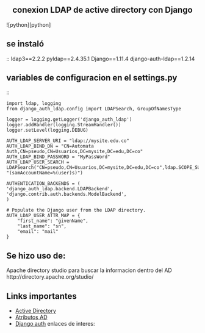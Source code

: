 <h2 align="center">conexion LDAP de active directory con Django</h2>


![python][python]




<h2>se instaló</h2>:: 
	ldap3==2.2.2
	pyldap==2.4.35.1
	Django==1.11.4
	django-auth-ldap==1.2.14



<h2>variables de configuracion en el settings.py </h2>::

	import ldap, logging
	from django_auth_ldap.config import LDAPSearch, GroupOfNamesType

	logger = logging.getLogger('django_auth_ldap')
	logger.addHandler(logging.StreamHandler())
	logger.setLevel(logging.DEBUG)

	AUTH_LDAP_SERVER_URI = "ldap://mysite.edu.co"
	AUTH_LDAP_BIND_DN = "CN=Automata Auth,CN=pseudo,CN=Usuarios,DC=mysite,DC=edu,DC=co"
	AUTH_LDAP_BIND_PASSWORD = "MyPassWord"
	AUTH_LDAP_USER_SEARCH = LDAPSearch("CN=pseudo,CN=Usuarios,DC=mysite,DC=edu,DC=co",ldap.SCOPE_SUBTREE, "(samAccountName=%(user)s)")

	AUTHENTICATION_BACKENDS = (
	'django_auth_ldap.backend.LDAPBackend',
	'django.contrib.auth.backends.ModelBackend',
	)

	# Populate the Django user from the LDAP directory.
	AUTH_LDAP_USER_ATTR_MAP = {
	    "first_name": "givenName",
	    "last_name": "sn",
	    "email": "mail"
	}



<h2>Se hizo uso de:</h2>
Apache directory studio para buscar la informacion dentro del AD
http://directory.apache.org/studio/


<h2>Links importantes</h2>

- [Active Directory](https://msdn.microsoft.com/en-us/library/ms675090(v=vs.85).aspx)
- [Atributos AD](http://www.kouti.com/tables/userattributes.htm)
- [Django auth](https://docs.djangoproject.com/en/1.11/ref/contrib/auth/)
enlaces de interes: 



